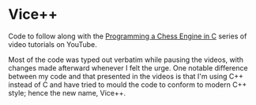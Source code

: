 Vice++
======

Code to follow along with the
[Programming a Chess Engine in C](http://www.youtube.com/playlist?list=PLZ1QII7yudbc-Ky058TEaOstZHVbT-2hg)
series of video tutorials on YouTube.

Most of the code was typed out verbatim while pausing the videos, with changes
made afterward whenever I felt the urge. One notable difference between my code
and that presented in the videos is that I'm using C++ instead of C and have
tried to mould the code to conform to modern C++ style; hence the new name,
Vice++.
